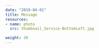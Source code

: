 ```yaml
---
date: "2019-04-01"
title: Message
resources:
- name: photo
  src: thumbnail_Service-BottomLeft.jpg

weight: 30
---
```




